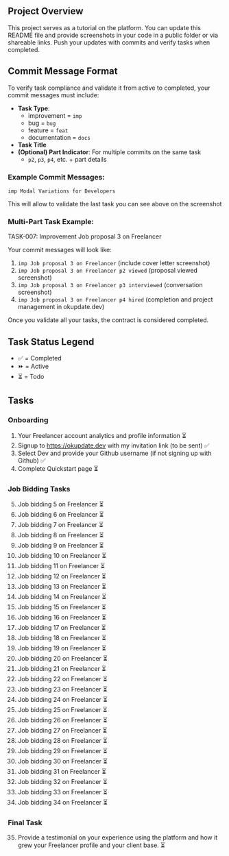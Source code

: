 ## Project Overview

This project serves as a tutorial on the platform. You can update this README file and provide screenshots in your code in a public folder or via shareable links. Push your updates with commits and verify tasks when completed.

## Commit Message Format

To verify task compliance and validate it from active to completed, your commit messages must include:

- **Task Type**:
  - improvement = `imp`
  - bug = `bug`
  - feature = `feat`
  - documentation = `docs`
- **Task Title**
- **(Optional) Part Indicator**: For multiple commits on the same task
  - `p2`, `p3`, `p4`, etc. + part details

### Example Commit Messages:

```
imp Modal Variations for Developers
```

This will allow to validate the last task you can see above on the screenshot

### Multi-Part Task Example:

TASK-007: Improvement Job proposal 3 on Freelancer

Your commit messages will look like:

1. `imp Job proposal 3 on Freelancer` (include cover letter screenshot)
2. `imp Job proposal 3 on Freelancer p2 viewed` (proposal viewed screenshot)
3. `imp Job proposal 3 on Freelancer p3 interviewed` (conversation screenshot)
4. `imp Job proposal 3 on Freelancer p4 hired` (completion and project management in okupdate.dev)

Once you validate all your tasks, the contract is considered completed.

## Task Status Legend

- ✅ = Completed
- ⏩ = Active
- ⏳ = Todo

## Tasks

### Onboarding

1. Your Freelancer account analytics and profile information ⏳
2. Signup to https://okupdate.dev with my invitation link (to be sent) ✅
3. Select Dev and provide your Github username (if not signing up with Github) ✅
4. Complete Quickstart page ⏳

### Job Bidding Tasks

5. Job bidding 5 on Freelancer ⏳
6. Job bidding 6 on Freelancer ⏳
7. Job bidding 7 on Freelancer ⏳
8. Job bidding 8 on Freelancer ⏳
9. Job bidding 9 on Freelancer ⏳
10. Job bidding 10 on Freelancer ⏳
11. Job bidding 11 on Freelancer ⏳
12. Job bidding 12 on Freelancer ⏳
13. Job bidding 13 on Freelancer ⏳
14. Job bidding 14 on Freelancer ⏳
15. Job bidding 15 on Freelancer ⏳
16. Job bidding 16 on Freelancer ⏳
17. Job bidding 17 on Freelancer ⏳
18. Job bidding 18 on Freelancer ⏳
19. Job bidding 19 on Freelancer ⏳
20. Job bidding 20 on Freelancer ⏳
21. Job bidding 21 on Freelancer ⏳
22. Job bidding 22 on Freelancer ⏳
23. Job bidding 23 on Freelancer ⏳
24. Job bidding 24 on Freelancer ⏳
25. Job bidding 25 on Freelancer ⏳
26. Job bidding 26 on Freelancer ⏳
27. Job bidding 27 on Freelancer ⏳
28. Job bidding 28 on Freelancer ⏳
29. Job bidding 29 on Freelancer ⏳
30. Job bidding 30 on Freelancer ⏳
31. Job bidding 31 on Freelancer ⏳
32. Job bidding 32 on Freelancer ⏳
33. Job bidding 33 on Freelancer ⏳
34. Job bidding 34 on Freelancer ⏳

### Final Task

35. Provide a testimonial on your experience using the platform and how it grew your Freelancer profile and your client base. ⏳
